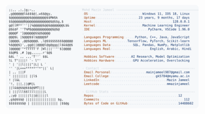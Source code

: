 <picture>
  <source srcset="https://raw.githubusercontent.com/mmazinjameel/mmazinjameel/main/dark_mode.svg?v=1755823873" media="(prefers-color-scheme: dark)">
  <img src="https://raw.githubusercontent.com/mmazinjameel/mmazinjameel/main/light_mode.svg?v=1755823873">
</picture>
